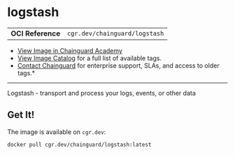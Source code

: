 <!--monopod:start-->
# logstash
| | |
| - | - |
| **OCI Reference** | `cgr.dev/chainguard/logstash` |


* [View Image in Chainguard Academy](https://edu.chainguard.dev/chainguard/chainguard-images/reference/logstash/overview/)
* [View Image Catalog](https://console.enforce.dev/images/catalog) for a full list of available tags.
* [Contact Chainguard](https://www.chainguard.dev/chainguard-images) for enterprise support, SLAs, and access to older tags.*

---
<!--monopod:end-->

<!--overview:start-->
Logstash - transport and process your logs, events, or other data
<!--overview:end-->

<!--getting:start-->
## Get It!
The image is available on `cgr.dev`:

```
docker pull cgr.dev/chainguard/logstash:latest
```
<!--getting:end-->

<!--body:start--><!--body:end-->
